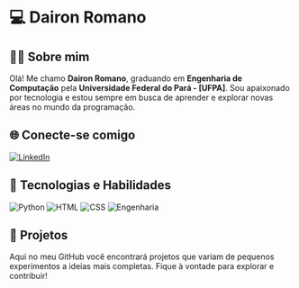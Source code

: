 # 💻 Dairon Romano #

## 👨‍🎓 Sobre mim  ##
Olá! Me chamo **Dairon Romano**, graduando em **Engenharia de Computação** pela **Universidade Federal do Pará - [UFPA]**. Sou apaixonado por tecnologia e estou sempre em busca de aprender e explorar novas áreas no mundo da programação.

## 🌐 Conecte-se comigo  ##
[![LinkedIn](https://img.shields.io/badge/-LinkedIn-0A66C2?style=for-the-badge&logo=linkedin&logoColor=white)](https://www.linkedin.com/in/daironromano)  

## 🔧 Tecnologias e Habilidades ## 
![Python](https://img.shields.io/badge/-Python-3776AB?style=for-the-badge&logo=python&logoColor=white) ![HTML](https://img.shields.io/badge/-HTML-E34F26?style=for-the-badge&logo=html5&logoColor=white) ![CSS](https://img.shields.io/badge/-CSS-1572B6?style=for-the-badge&logo=css3&logoColor=white) ![Engenharia](https://img.shields.io/badge/-Engenharia-555555?style=for-the-badge&logo=cogs&logoColor=white)


## 🚀 Projetos  ##
Aqui no meu GitHub você encontrará projetos que variam de pequenos experimentos a ideias mais completas. Fique à vontade para explorar e contribuir!

